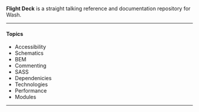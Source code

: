 <p class="lead">
	<strong>Flight Deck</strong> is a straight talking reference and documentation repository for Wash.
</p>

<hr/>
<h4>Topics</h4>

* Accessibility
* Schematics
* BEM
* Commenting
* SASS
* Dependenicies
* Technologies
* Performance
* Modules


<div class="clear"></div>
<hr/>